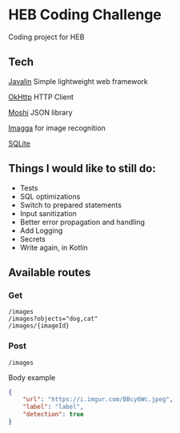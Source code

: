 
# HEB Coding Challenge
Coding project for HEB

## Tech
[Javalin](https://javalin.io/) Simple lightweight web framework  

[OkHttp](https://square.github.io/okhttp/) HTTP Client  

[Moshi](https://github.com/square/moshi) JSON library  

[Imagga](https://imagga.com/) for image recognition  

[SQLite](www.sqlite.org)

## Things I would like to still do:
* Tests
* SQL optimizations
* Switch to prepared statements
* Input sanitization
* Better error propagation and handling
* Add Logging
* Secrets
* Write again, in Kotlin


## Available routes
### Get
```
/images
/images?objects="dog,cat"
/images/{imageId}
```

### Post
```/images```

Body example
```json
{
	"url": "https://i.imgur.com/BBcy6Wc.jpeg",
	"label": "label",
	"detection": true
}
```

